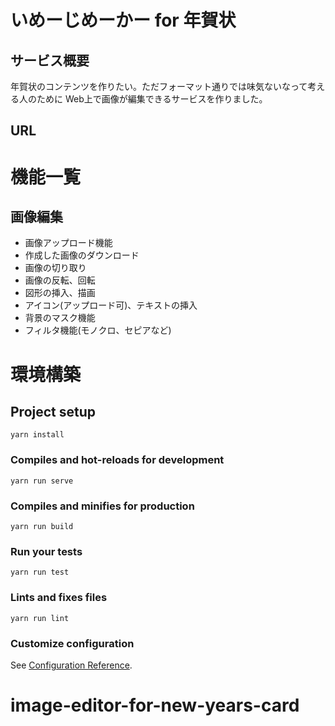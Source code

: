 # いめーじめーかー for 年賀状

## サービス概要
年賀状のコンテンツを作りたい。ただフォーマット通りでは味気ないなって考える人のために
Web上で画像が編集できるサービスを作りました。

## URL

# 機能一覧
## 画像編集
- 画像アップロード機能
- 作成した画像のダウンロード
- 画像の切り取り
- 画像の反転、回転
- 図形の挿入、描画
- アイコン(アップロード可)、テキストの挿入
- 背景のマスク機能
- フィルタ機能(モノクロ、セピアなど)

# 環境構築
## Project setup
```
yarn install
```

### Compiles and hot-reloads for development
```
yarn run serve
```

### Compiles and minifies for production
```
yarn run build
```

### Run your tests
```
yarn run test
```

### Lints and fixes files
```
yarn run lint
```

### Customize configuration
See [Configuration Reference](https://cli.vuejs.org/config/).
# image-editor-for-new-years-card
